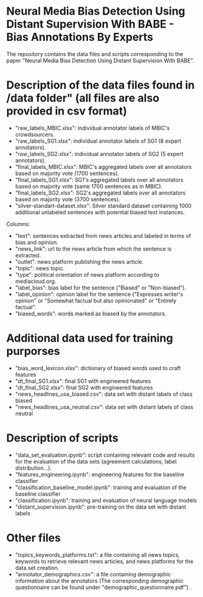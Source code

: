 # Neural Media Bias Detection Using Distant Supervision With BABE - Bias Annotations By Experts
The repository contains the data files and scripts corresponding to the paper "Neural Media Bias Detection Using Distant Supervision With BABE". 

# Description of the data files found in /data folder" (all files are also provided in csv format)
- "raw_labels_MBIC.xlsx": individual annotator labels of MBIC's crowdsourcers.  
- "raw_labels_SG1.xlsx": individual annotator labels of SG1 (8 expert annotators).
- "raw_labels_SG2.xlsx": individual annotator labels of SG2 (5 expert annotators).
- "final_labels_MBIC.xlsx": MBIC's aggregated labels over all annotators based on majority vote (1700 sentences).
- "final_labels_SG1.xlsx": SG1's aggregated labels over all annotators based on majority vote (same 1700 sentences as in MBIC).
- "final_labels_SG2.xlsx": SG2's aggregated labels over all annotators based on majority vote (3700 sentences).
- "silver-standart-dataset.xlsx": Silver standard dataset containing 1000 additional unlabeled sentences with potential biased text instances.

Columns:
- "text": sentences extracted from news articles and labeled in terms of bias and opinion.	
- "news_link": url to the news article from which the sentence is extracted.
- "outlet": news platform publishing the news article.
- "topic": news topic.
- "type": political orientation of news platform according to mediacloud.org.
- "label_bias": bias label for the sentence ("Biased" or "Non-biased").
- "label_opinion": opinion label for the sentence ("Expresses writer's opinion" or "Somewhat factual but also opinionated" or "Entirely factual".
- "biased_words": words marked as biased by the annotators.

# Additional data used for training purporses
- "bias_word_lexicon.xlsx": dictionary of biased words used to craft features
- "dt_final_SG1.xlsx": final SG1 with engineered features
- "dt_final_SG2.xlsx": final SG2 with engineered features 
- "news_headlines_usa_biased.csv": data set with distant labels of class biased
- "news_headlines_usa_neutral.csv": data set with distant labels of class neutral

# Description of scripts
- "data_set_evaluation.ipynb": script containing relevant code and results for the evaluation of the data sets (agreement calculations, label distribution...).
- "features_engineering.ipynb": engineering features for the baseline classifier
- "classification_baseline_model.ipynb": training and evaluation of the baseline classifier
- "classification.ipynb": training and evaluation of neural language models
- "distant_supervision.ipynb": pre-training on the data set with distant labels

# Other files
- "topics_keywords_platforms.txt": a file containing all news topics, keywords to retrieve relevant news articles, and news platforms for the data set creation.
- "annotator_demographics.csv": a file containing demographic information about the annotators (The corresponding demographic questionnaire can be found under "demographic_questionnaire.pdf") .


